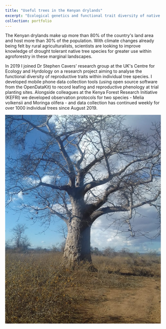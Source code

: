 ```yaml
---
title: "Useful trees in the Kenyan drylands"
excerpt: "Ecological genetics and functional trait diversity of native tree species for a changing climate  <br/><img src='/images/Kenya_acacia.png'>"
collection: portfolio
---
```


The Kenyan drylands make up more than 80% of the country's land area and host more than 30% of the population. With climate changes already being felt by rural agriculturalists, scientists are looking to improve knowledge of drought tolerant native tree species for greater use within agroforestry in these marginal landscapes.

In 2019 I joined Dr Stephen Cavers' research group at the UK's Centre for Ecology and Hyrdology on a research project aiming to analyse the functional diversity of reproductive traits within individual tree species. I developed mobile phone data collection tools (using open source software from the OpenDataKit) to record leafing and reproductive phenology at trial planting sites. Alongside colleagues at the Kenya Forest Research Initiative (KEFRI) we developed observation protocols for two species - Melia volkensii and Moringa olifera - and data collection has continued weekly for over 1000 individual trees since August 2019. 

![alt text](/images/Kenya_baobab.png "Baobab (c) Emma Bush")

